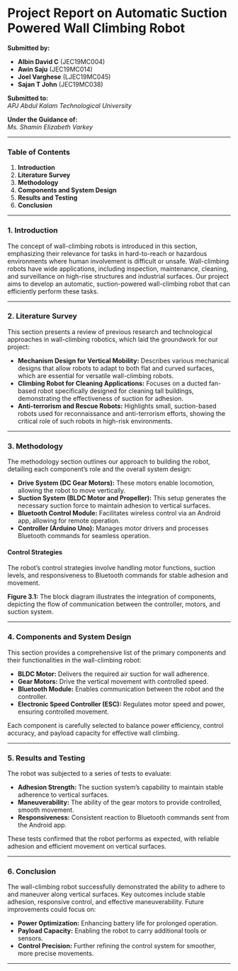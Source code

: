 
# **Project Report on Automatic Suction Powered Wall Climbing Robot**

**Submitted by:**  
- **Albin David C** (JEC19MC004)  
- **Awin Saju** (JEC19MC014)  
- **Joel Varghese** (LJEC19MC045)  
- **Sajan T John** (JEC19MC038)  

**Submitted to:**  
*APJ Abdul Kalam Technological University*

**Under the Guidance of:**  
*Ms. Shamin Elizabeth Varkey*

---

### **Table of Contents**

1. **Introduction**  
2. **Literature Survey**  
3. **Methodology**  
4. **Components and System Design**  
5. **Results and Testing**  
6. **Conclusion**  

---

### **1. Introduction**

The concept of wall-climbing robots is introduced in this section, emphasizing their relevance for tasks in hard-to-reach or hazardous environments where human involvement is difficult or unsafe. Wall-climbing robots have wide applications, including inspection, maintenance, cleaning, and surveillance on high-rise structures and industrial surfaces. Our project aims to develop an automatic, suction-powered wall-climbing robot that can efficiently perform these tasks.

---

### **2. Literature Survey**

This section presents a review of previous research and technological approaches in wall-climbing robotics, which laid the groundwork for our project:

- **Mechanism Design for Vertical Mobility:** Describes various mechanical designs that allow robots to adapt to both flat and curved surfaces, which are essential for versatile wall-climbing robots.
- **Climbing Robot for Cleaning Applications:** Focuses on a ducted fan-based robot specifically designed for cleaning tall buildings, demonstrating the effectiveness of suction for adhesion.
- **Anti-terrorism and Rescue Robots:** Highlights small, suction-based robots used for reconnaissance and anti-terrorism efforts, showing the critical role of such robots in high-risk environments.

---

### **3. Methodology**

The methodology section outlines our approach to building the robot, detailing each component’s role and the overall system design:

- **Drive System (DC Gear Motors):** These motors enable locomotion, allowing the robot to move vertically.
- **Suction System (BLDC Motor and Propeller):** This setup generates the necessary suction force to maintain adhesion to vertical surfaces.
- **Bluetooth Control Module:** Facilitates wireless control via an Android app, allowing for remote operation.
- **Controller (Arduino Uno):** Manages motor drivers and processes Bluetooth commands for seamless operation.

#### **Control Strategies**
The robot’s control strategies involve handling motor functions, suction levels, and responsiveness to Bluetooth commands for stable adhesion and movement.

**Figure 3.1:** The block diagram illustrates the integration of components, depicting the flow of communication between the controller, motors, and suction system.

---

### **4. Components and System Design**

This section provides a comprehensive list of the primary components and their functionalities in the wall-climbing robot:

- **BLDC Motor:** Delivers the required air suction for wall adherence.
- **Gear Motors:** Drive the vertical movement with controlled speed.
- **Bluetooth Module:** Enables communication between the robot and the controller.
- **Electronic Speed Controller (ESC):** Regulates motor speed and power, ensuring controlled movement.

Each component is carefully selected to balance power efficiency, control accuracy, and payload capacity for effective wall climbing.

---

### **5. Results and Testing**

The robot was subjected to a series of tests to evaluate:

- **Adhesion Strength:** The suction system’s capability to maintain stable adherence to vertical surfaces.
- **Maneuverability:** The ability of the gear motors to provide controlled, smooth movement.
- **Responsiveness:** Consistent reaction to Bluetooth commands sent from the Android app.

These tests confirmed that the robot performs as expected, with reliable adhesion and efficient movement on vertical surfaces.

---

### **6. Conclusion**

The wall-climbing robot successfully demonstrated the ability to adhere to and maneuver along vertical surfaces. Key outcomes include stable adhesion, responsive control, and effective maneuverability. Future improvements could focus on:

- **Power Optimization:** Enhancing battery life for prolonged operation.
- **Payload Capacity:** Enabling the robot to carry additional tools or sensors.
- **Control Precision:** Further refining the control system for smoother, more precise movements.

---
